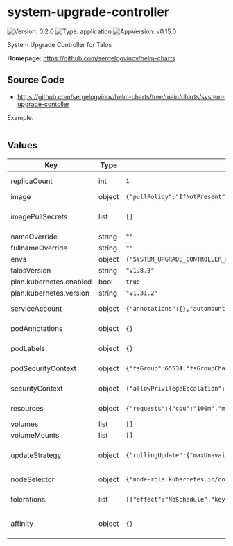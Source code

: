 # system-upgrade-controller

![Version: 0.2.0](https://img.shields.io/badge/Version-0.2.0-informational?style=flat-square) ![Type: application](https://img.shields.io/badge/Type-application-informational?style=flat-square) ![AppVersion: v0.15.0](https://img.shields.io/badge/AppVersion-v0.15.0-informational?style=flat-square)

System Upgrade Controller for Talos

**Homepage:** <https://github.com/sergelogvinov/helm-charts>

## Source Code

* <https://github.com/sergelogvinov/helm-charts/tree/main/charts/system-upgrade-contoller>

Example:

```yaml
```

## Values

| Key | Type | Default | Description |
|-----|------|---------|-------------|
| replicaCount | int | `1` | Replicaset count. ref: https://kubernetes.io/docs/concepts/workloads/controllers/replicaset/ |
| image | object | `{"pullPolicy":"IfNotPresent","repository":"rancher/system-upgrade-controller","tag":""}` | Image details. ref: https://kubernetes.io/docs/concepts/containers/images/ |
| imagePullSecrets | list | `[]` | Secretes for pulling an image from a private repository. ref: https://kubernetes.io/docs/tasks/configure-pod-container/pull-image-private-registry/ |
| nameOverride | string | `""` |  |
| fullnameOverride | string | `""` |  |
| envs | object | `{"SYSTEM_UPGRADE_CONTROLLER_DEBUG":false,"SYSTEM_UPGRADE_CONTROLLER_THREADS":2,"SYSTEM_UPGRADE_JOB_ACTIVE_DEADLINE_SECONDS":1800,"SYSTEM_UPGRADE_JOB_BACKOFF_LIMIT":1,"SYSTEM_UPGRADE_JOB_IMAGE_PULL_POLICY":"IfNotPresent","SYSTEM_UPGRADE_JOB_KUBECTL_IMAGE":"registry.k8s.io/kubectl:v1.31.3@sha256:f5735dae787c62a225536142b5eb0fbfd5515f7a80fcf2b3a5035401b681d1db","SYSTEM_UPGRADE_JOB_PRIVILEGED":false,"SYSTEM_UPGRADE_JOB_TTL_SECONDS_AFTER_FINISH":900,"SYSTEM_UPGRADE_PLAN_POLLING_INTERVAL":"15m"}` | Environment variables |
| talosVersion | string | `"v1.8.3"` |  |
| plan.kubernetes.enabled | bool | `true` |  |
| plan.kubernetes.version | string | `"v1.31.2"` |  |
| serviceAccount | object | `{"annotations":{},"automount":true,"create":true,"name":""}` | Pods Service Account. ref: https://kubernetes.io/docs/tasks/configure-pod-container/configure-service-account/ |
| podAnnotations | object | `{}` | Annotations for pod. ref: https://kubernetes.io/docs/concepts/overview/working-with-objects/annotations/ |
| podLabels | object | `{}` | Labels for pod. ref: https://kubernetes.io/docs/concepts/overview/working-with-objects/labels/ |
| podSecurityContext | object | `{"fsGroup":65534,"fsGroupChangePolicy":"OnRootMismatch"}` | Pod Security Context. ref: https://kubernetes.io/docs/tasks/configure-pod-container/security-context/#set-the-security-context-for-a-pod |
| securityContext | object | `{"allowPrivilegeEscalation":false,"capabilities":{"drop":["ALL"]},"readOnlyRootFilesystem":true,"runAsGroup":65534,"runAsNonRoot":true,"runAsUser":65534,"seccompProfile":{"type":"RuntimeDefault"}}` | Container Security Context. ref: https://kubernetes.io/docs/tasks/configure-pod-container/security-context/#set-the-security-context-for-a-pod |
| resources | object | `{"requests":{"cpu":"100m","memory":"128Mi"}}` | Resource requests and limits. ref: https://kubernetes.io/docs/user-guide/compute-resources/ |
| volumes | list | `[]` | Additional container volume mounts. |
| volumeMounts | list | `[]` | Additional volumes. |
| updateStrategy | object | `{"rollingUpdate":{"maxUnavailable":1},"type":"RollingUpdate"}` | Deployment update strategy type. ref: https://kubernetes.io/docs/concepts/workloads/controllers/deployment/#updating-a-deployment |
| nodeSelector | object | `{"node-role.kubernetes.io/control-plane":""}` | Node labels for pod assignment. ref: https://kubernetes.io/docs/user-guide/node-selection/ |
| tolerations | list | `[{"effect":"NoSchedule","key":"node-role.kubernetes.io/control-plane","operator":"Exists"}]` | Tolerations for pod assignment. ref: https://kubernetes.io/docs/concepts/configuration/taint-and-toleration/ |
| affinity | object | `{}` | Affinity for pod assignment. ref: https://kubernetes.io/docs/concepts/configuration/assign-pod-node/#affinity-and-anti-affinity |
